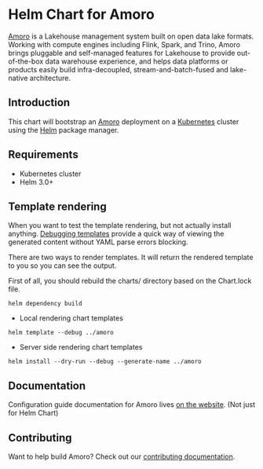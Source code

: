 <!--
 Licensed to the Apache Software Foundation (ASF) under one
 or more contributor license agreements.  See the NOTICE file
 distributed with this work for additional information
 regarding copyright ownership.  The ASF licenses this file
 to you under the Apache License, Version 2.0 (the
 "License"); you may not use this file except in compliance
 with the License.  You may obtain a copy of the License at

   http://www.apache.org/licenses/LICENSE-2.0

 Unless required by applicable law or agreed to in writing,
 software distributed under the License is distributed on an
 "AS IS" BASIS, WITHOUT WARRANTIES OR CONDITIONS OF ANY
 KIND, either express or implied.  See the License for the
 specific language governing permissions and limitations
 under the License.
 -->

# Helm Chart for Amoro

[Amoro](https://amoro.apache.org) is a Lakehouse management system built on open data lake formats.
Working with compute engines including Flink, Spark, and Trino, Amoro brings pluggable and self-managed features for Lakehouse to provide out-of-the-box data warehouse experience, 
and helps data platforms or products easily build infra-decoupled, stream-and-batch-fused and lake-native architecture.


## Introduction

This chart will bootstrap an [Amoro](https://amoro.apache.org) deployment on a [Kubernetes](http://kubernetes.io)
cluster using the [Helm](https://helm.sh) package manager.

## Requirements

- Kubernetes cluster
- Helm 3.0+

## Template rendering

When you want to test the template rendering, but not actually install anything. [Debugging templates](https://helm.sh/docs/chart_template_guide/debugging/) provide a quick way of viewing the generated content without YAML parse errors blocking.

There are two ways to render templates. It will return the rendered template to you so you can see the output.

First of all, you should rebuild the charts/ directory based on the Chart.lock file.

```shell
helm dependency build
```

- Local rendering chart templates
```shell
helm template --debug ../amoro
```
- Server side rendering chart templates
```shell
helm install --dry-run --debug --generate-name ../amoro
```
<!-- ## Features -->

## Documentation

Configuration guide documentation for Amoro lives [on the website](https://amoro.apache.org/docs/latest/). (Not just for Helm Chart)

## Contributing

Want to help build Amoro? Check out our [contributing documentation](https://amoro.apache.org/join-community/).